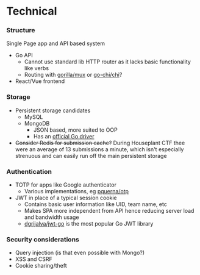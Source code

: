 # Technical

### Structure
Single Page app and API based system
* Go API
   * Cannot use standard lib HTTP router as it lacks basic functionality like verbs
   * Routing with [gorilla/mux](https://github.com/gorilla/mux) or [go-chi/chi](https://www.github.com/go-chi/chi)?
* React/Vue frontend

### Storage
 * Persistent storage candidates
   * MySQL
   * MongoDB
     * JSON based, more suited to OOP
     * Has an [official Go driver](https://docs.mongodb.com/drivers/go)
 * ~~Consider Redis for submission cache?~~ During Houseplant CTF thee were an average of 13 submissions a minute, which isn't especially strenuous and can easily run off the main persistent storage

### Authentication
 * TOTP for apps like Google authenticator
   * Various implementations, eg [pquerna/otp](https://github.com/pquerna/otp/)
 * JWT in place of a typical session cookie
   * Contains basic user information like UID, team name, etc
   * Makes SPA more independent from API hence reducing server load and bandwidth usage
   * [dgrijalva/jwt-go](https://github.com/dgrijalva/jwt-go) is the most popular Go JWT library

### Security considerations
 * Query injection (is that even possible with Mongo?)
 * XSS and CSRF
 * Cookie sharing/theft
